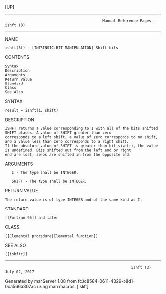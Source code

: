 [UP]

-----------------------------------------------------------------------------------------------------------------------------------
                                                Manual Reference Pages  - ishft (3)
-----------------------------------------------------------------------------------------------------------------------------------
                                                                 
NAME

    ishft(3f) - [INTRINSIC:BIT MANIPULATION] Shift bits

CONTENTS

    Syntax
    Description
    Arguments
    Return Value
    Standard
    Class
    See Also

SYNTAX

    result = ishft(i, shift)

DESCRIPTION

    ISHFT returns a value corresponding to I with all of the bits shifted SHIFT places. A value of SHIFT greater than zero
    corresponds to a left shift, a value of zero corresponds to no shift, and a value less than zero corresponds to a right shift.
    If the absolute value of SHIFT is greater than bit_size(i), the value is undefined. Bits shifted out from the left end or right
    end are lost; zeros are shifted in from the opposite end.

ARGUMENTS

       I - The type shall be INTEGER.

       SHIFT - The type shall be INTEGER.

RETURN VALUE

    The return value is of type INTEGER and of the same kind as I.

STANDARD

    [[Fortran 95]] and later

CLASS

    [[Elemental procedure|Elemental function]]

SEE ALSO

    [[ishftc]]

-----------------------------------------------------------------------------------------------------------------------------------

                                                             ishft (3)                                                July 02, 2017

Generated by manServer 1.08 from fc3c8584-0611-4329-b8d1-0ca566a307ac using man macros.
                                                              [ishft]
